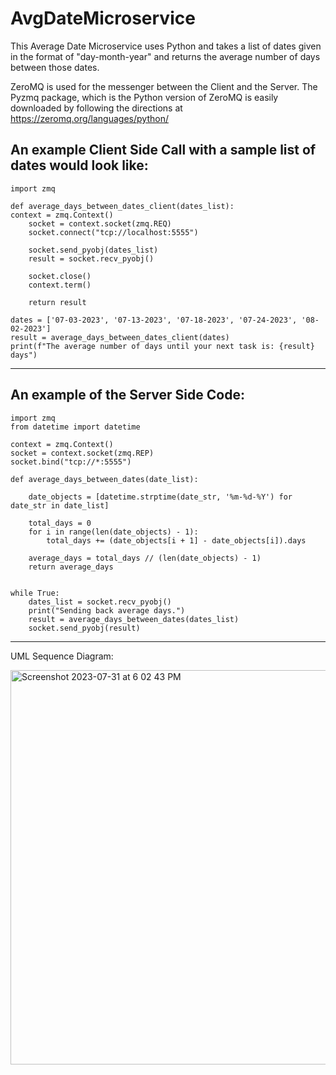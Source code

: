 # AvgDateMicroservice

This Average Date Microservice uses Python and takes a list of dates given in the format of "day-month-year"
and returns the average number of days between those dates. 

ZeroMQ is used for the messenger between the Client and the Server. The Pyzmq package, which is the Python version
of ZeroMQ is easily downloaded by following the directions at https://zeromq.org/languages/python/

An example Client Side Call with a sample list of dates would look like:
------------------------------
```
import zmq

def average_days_between_dates_client(dates_list):
context = zmq.Context()
    socket = context.socket(zmq.REQ)
    socket.connect("tcp://localhost:5555")

    socket.send_pyobj(dates_list)
    result = socket.recv_pyobj()
    
    socket.close()
    context.term()
    
    return result

dates = ['07-03-2023', '07-13-2023', '07-18-2023', '07-24-2023', '08-02-2023']
result = average_days_between_dates_client(dates)
print(f"The average number of days until your next task is: {result} days")
```
---------------------------------

An example of the Server Side Code:
----------------------------------
```
import zmq
from datetime import datetime

context = zmq.Context()
socket = context.socket(zmq.REP)
socket.bind("tcp://*:5555")

def average_days_between_dates(date_list):

    date_objects = [datetime.strptime(date_str, '%m-%d-%Y') for date_str in date_list]

    total_days = 0
    for i in range(len(date_objects) - 1):
        total_days += (date_objects[i + 1] - date_objects[i]).days

    average_days = total_days // (len(date_objects) - 1)
    return average_days
    

while True:
    dates_list = socket.recv_pyobj()
    print("Sending back average days.")
    result = average_days_between_dates(dates_list)
    socket.send_pyobj(result)
```
-------------------------------------------

UML Sequence Diagram:

<img width="631" alt="Screenshot 2023-07-31 at 6 02 43 PM" src="https://github.com/Ben-Romaine/AvgDateMicroservice/assets/107928674/c1eac705-2e5e-42c3-8650-2ea80180d35c">

